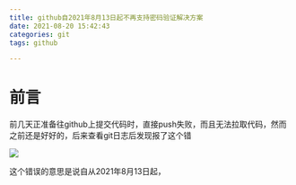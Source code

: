 ```yaml
---
title: github自2021年8月13日起不再支持密码验证解决方案
date: 2021-08-20 15:42:43
categories: git
tags: github

---
```




# 前言



前几天正准备往github上提交代码时，直接push失败，而且无法拉取代码，然而之前还是好好的，后来查看git日志后发现报了这个错

![](GitHub-error.png)

这个错误的意思是说自从2021年8月13日起，

